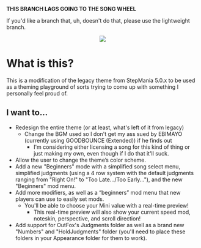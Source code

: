 **THIS BRANCH LAGS GOING TO THE SONG WHEEL**

If you'd like a branch that, uh, doesn't do that, please use the lightweight branch.

<p align="center">
  <img src="https://user-images.githubusercontent.com/32800772/169924155-677dd027-83a1-4cde-9d47-17c3dc9fd62b.png" />
</p>

# What is this?
This is a modification of the legacy theme from StepMania 5.0.x to be used as a theming playground of sorts trying to come up with something I personally feel proud of.

## I want to…
- Redesign the entire theme (or at least, what's left of it from legacy)
  - Change the BGM used so I don't get my ass sued by EBIMAYO (currently using GOODBOUNCE (Extended)) if he finds out
    - I'm considering either licensing a song for this kind of thing or just making my own, even though if I do that it'll suck.
- Allow the user to change the theme’s color scheme.
- Add a new "Beginners" mode with a simplified song select menu, simplified judgments (using a 4 row system with the default judgments ranging from "Right On!" to "Too Late.../Too Early..."), and the new "Beginners" mod menu.
- Add more modifiers, as well as a “beginners” mod menu that new players can use to easily set mods.
  - You'll be able to choose your Mini value with a real-time preview!
    - This real-time preview will also show your current speed mod, noteskin, perspective, and scroll direction!
- Add support for OutFox's Judgments folder as well as a brand new "Numbers" and "HoldJudgments" folder (you'll need to place these folders in your Appearance folder for them to work).
